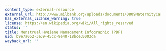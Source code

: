 ```yaml
---
content_type: external-resource
external_url: http://www.milbank.org/uploads/documents/0809MaternityCare/0809MaternityCare.pdf
has_external_license_warning: true
license: https://en.wikipedia.org/wiki/All_rights_reserved
status: ''
title: Menstrual Hygiene Management Infographic (PDF)
uid: b9e7a052-3e69-45cc-9e40-18bce30003da
wayback_url: ''
---
```

